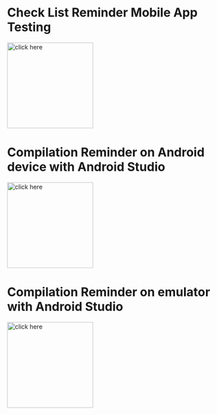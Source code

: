 <div align=left>
  <h1>Check List Reminder Mobile App Testing</h1>
<p><a href="https://docs.google.com/spreadsheets/d/1mi9g8l-KwjJVieq48PJ38ue1-LIhXTOONzZoJR7-HRY/edit?usp=share_link">
  <img src="https://lh3.ggpht.com/e3oZddUHSC6EcnxC80rl_6HbY94sM63dn6KrEXJ-C4GIUN-t1XM0uYA_WUwyhbIHmVMH=w300" title="click here" width="200" height="200"/>
</a>
  </p>
  </div>
  <div align=left>
  <h1>Compilation Reminder on Android device with Android Studio </h1>
<p><a href="ссылка на видео">
  <img src="вставить видео" title="click here" width="200" height="200"/>
</a>
  </p>
  </div>
  <div align=left>
  <h1>Compilation Reminder on emulator with Android Studio </h1>
<p><a href="ссылка на видео">
  <img src="вставить видео" title="click here" width="200" height="200"/>
</a>
  </p>
  </div>
  
  
  
